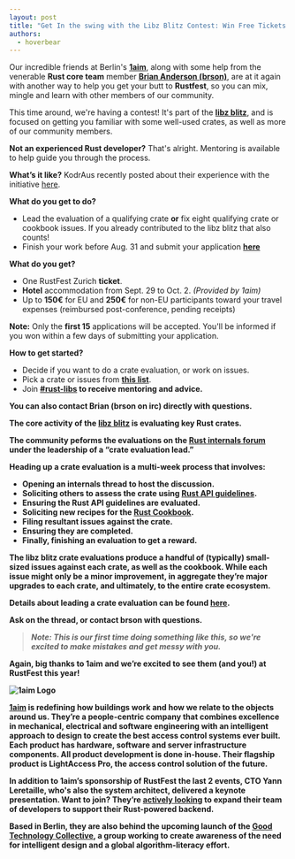 ```yaml
---
layout: post
title: "Get In the swing with the Libz Blitz Contest: Win Free Tickets to Zurich!"
authors:
  - hoverbear
---
```


Our incredible friends at Berlin's **[1aim](http://1aim.com/)**, along with some help from the venerable **Rust core team** member **[Brian Anderson (brson)](https://github.com/brson/)**, are at it again with another way to help you get your butt to **Rustfest**, so you can mix, mingle and learn with other members of our community.

This time around, we're having a contest! It's part of the **[libz blitz](https://blog.rust-lang.org/2017/05/05/libz-blitz.html)**, and is focused on getting you familiar with some well-used crates, as well as more of our community members.

**Not an experienced Rust developer?** That's alright. Mentoring is available to help guide you through the process.

**What’s it like?** KodrAus recently posted about their experience with the initiative [here](https://www.reddit.com/r/rust/comments/6lkuyd/my_experience_with_the_libz_blitz/).

**What do you get to do?**

- Lead the evaluation of a qualifying crate **or** fix eight qualifying crate or cookbook issues. If you already contributed to the libz blitz that also counts!
- Finish your work before Aug. 31 and submit your application [**here**](https://goo.gl/forms/Sgb7aAfonSzxxQUj2)

**What do you get?**

- One RustFest Zurich **ticket**.
- **Hotel** accommodation from Sept. 29 to Oct. 2. *(Provided by 1aim)*
- Up to **150€** for EU and **250€** for non-EU participants toward your travel expenses (reimbursed post-conference, pending receipts)


**Note:** Only the **first 15** applications will be accepted. You'll be informed if you won within a few days of submitting your application.

**How to get started?**

- Decide if you want to do a crate evaluation, or work on issues.
- Pick a crate or issues from **[this list](https://internals.rust-lang.org/t/rust-libz-blitz/5184)**.
- Join <strong><a href="https://kiwiirc.com/client/irc.mozilla.org/?nick=libblitzer|?#rust-libs">#rust-libs</a><strong> to receive mentoring and advice.

**You** can also contact **Brian (brson on irc)** directly with questions.

The core activity of the **[libz blitz](lb)** is evaluating key Rust crates.

The community peforms the evaluations on the **[Rust internals forum](f)** under the leadership of a “crate evaluation lead.”

Heading up  a crate evaluation is a multi-week process that involves:

- Opening an internals thread to host the discussion.
- Soliciting others to assess the crate using **[Rust API guidelines](g)**.
- Ensuring the Rust API guidelines are evaluated.
- Soliciting new recipes for the **[Rust Cookbook](c)**.
- Filing resultant issues against the crate.
- Ensuring they are completed.
- Finally, finishing an evaluation to get a reward.

[lb]: https://internals.rust-lang.org/t/rust-libz-blitz/5184
[f]: http://internals.rust-lang.org/
[c]: http://github.com/brson/rust-cookbook

The libz blitz crate evaluations produce a handful of (typically) small-sized issues against each crate, as well as the cookbook. While each issue might only be a minor improvement, in aggregate they’re major upgrades to each crate, and ultimately, to the entire crate ecosystem.

Details about leading a crate evaluation can be found [here](https://internals.rust-lang.org/t/rust-libz-blitz/5184/80).

Ask on the thread, or contact **brson** with questions.

> *Note: This is our first time doing something like this, so we're excited to make mistakes and get messy with **you**.*

Again, big thanks to **1aim** and we’re excited to see them (and **you!**) at **RustFest** this year!

![1aim Logo](assets/sponsors/1aim.svg)

**[1aim](https://1aim.com/)** is redefining how buildings work and how we relate to the objects around us. They’re a people-centric company that combines excellence in mechanical, electrical and software engineering with an intelligent approach to design to create the best access control systems ever built. Each product has hardware, software and server infrastructure components. All product development is done in-house. Their flagship product is LightAccess Pro, the access control solution of the future.

In addition to 1aim’s sponsorship of **RustFest** the last 2 events, CTO **Yann Leretaille**, who's also the system architect, delivered a keynote presentation. **Want to join?** They’re **[actively looking](https://1aim.com/#careers)** to expand their team of developers to support their **Rust-powered backend**.

Based in Berlin, they are also behind the upcoming launch of the **[Good Technology Collective](http://goodtechnologycollective.com/)**, a group working to create awareness of the need for intelligent design and a global algorithm-literacy effort.
